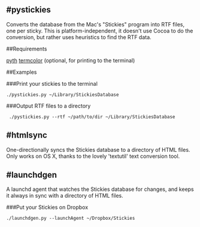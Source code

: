 #pystickies
---

Converts the database from the Mac's "Stickies" program into RTF files, one per sticky. This is platform-independent, it doesn't use Cocoa to do the conversion, but rather uses heuristics to find the RTF data.

##Requirements

[pyth](https://github.com/brendonh/pyth)
[termcolor](http://pypi.python.org/pypi/termcolor) (optional, for printing to the terminal)

##Examples

###Print your stickies to the terminal

	./pystickies.py ~/Library/StickiesDatabase

###Output RTF files to a directory

	 ./pystickies.py --rtf ~/path/to/dir ~/Library/StickiesDatabase

#htmlsync
---

One-directionally syncs the Stickies database to a directory of HTML files. Only works on OS X, thanks to the lovely 'textutil' text conversion tool.

#launchdgen
---

A launchd agent that watches the Stickies database for changes, and keeps it always in sync with a directory of HTML files.

###Put your Stickies on Dropbox

	./launchdgen.py --launchAgent ~/Dropbox/Stickies
